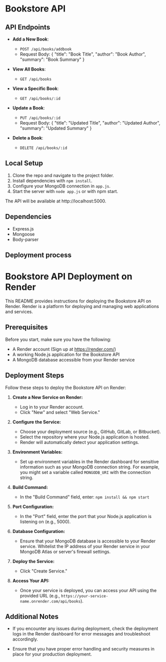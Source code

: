 # Bookstore API

## API Endpoints

- **Add a New Book**:
  - `POST /api/books/addbook`
  - Request Body: { "title": "Book Title", "author": "Book Author", "summary": "Book Summary" }

- **View All Books**:
  - `GET /api/books`

- **View a Specific Book**:
  - `GET /api/books/:id`

- **Update a Book**:
  - `PUT /api/books/:id`
  - Request Body: { "title": "Updated Title", "author": "Updated Author", "summary": "Updated Summary" }

- **Delete a Book**:
  - `DELETE /api/books/:id`

## Local Setup

1. Clone the repo and navigate to the project folder.
2. Install dependencies with `npm install`.
3. Configure your MongoDB connection in `app.js`.
4. Start the server with `node app.js` or with npm start.

The API will be available at http://localhost:5000.

## Dependencies

- Express.js
- Mongoose
- Body-parser


## Deployment process

 # Bookstore API Deployment on Render

This README provides instructions for deploying the Bookstore API on Render. Render is a platform for deploying and managing web applications and services.

## Prerequisites

Before you start, make sure you have the following:

- A Render account (Sign up at https://render.com/)
- A working Node.js application for the Bookstore API
- A MongoDB database accessible from your Render service

## Deployment Steps

Follow these steps to deploy the Bookstore API on Render:

1. **Create a New Service on Render:**
   - Log in to your Render account.
   - Click "New" and select "Web Service."

2. **Configure the Service:**
   - Choose your deployment source (e.g., GitHub, GitLab, or Bitbucket).
   - Select the repository where your Node.js application is hosted.
   - Render will automatically detect your application settings.

3. **Environment Variables:**
   - Set up environment variables in the Render dashboard for sensitive information such as your MongoDB connection string. For example, you might set a variable called `MONGODB_URI` with the connection string.

4. **Build Command:**
   - In the "Build Command" field, enter: `npm install && npm start`

5. **Port Configuration:**
   - In the "Port" field, enter the port that your Node.js application is listening on (e.g., 5000).

6. **Database Configuration:**
   - Ensure that your MongoDB database is accessible to your Render service. Whitelist the IP address of your Render service in your MongoDB Atlas or server's firewall settings.

7. **Deploy the Service:**
   - Click "Create Service."

8. **Access Your API:**
   - Once your service is deployed, you can access your API using the provided URL (e.g., `https://your-service-name.onrender.com/api/books`).

## Additional Notes

- If you encounter any issues during deployment, check the deployment logs in the Render dashboard for error messages and troubleshoot accordingly.

- Ensure that you have proper error handling and security measures in place for your production deployment.